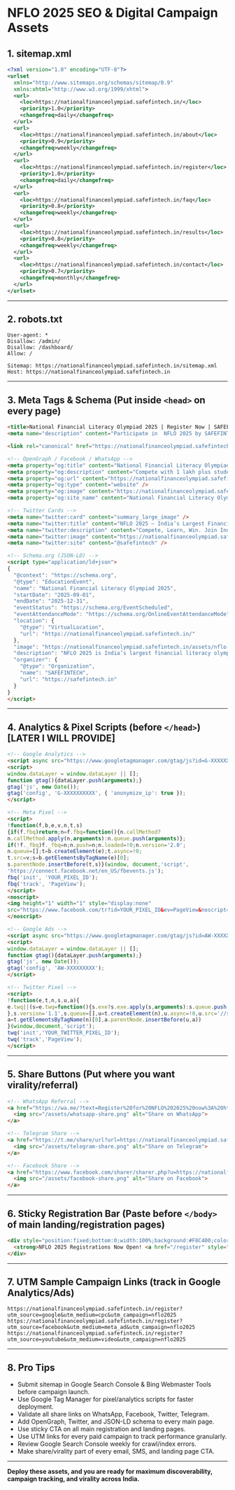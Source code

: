 # NFLO 2025 SEO & Digital Campaign Assets


## 1. sitemap.xml

```xml
<?xml version="1.0" encoding="UTF-8"?>
<urlset
  xmlns="http://www.sitemaps.org/schemas/sitemap/0.9"
  xmlns:xhtml="http://www.w3.org/1999/xhtml">
  <url>
    <loc>https://nationalfinanceolympiad.safefintech.in/</loc>
    <priority>1.0</priority>
    <changefreq>daily</changefreq>
  </url>
  <url>
    <loc>https://nationalfinanceolympiad.safefintech.in/about</loc>
    <priority>0.9</priority>
    <changefreq>weekly</changefreq>
  </url>
  <url>
    <loc>https://nationalfinanceolympiad.safefintech.in/register</loc>
    <priority>1.0</priority>
    <changefreq>daily</changefreq>
  </url>
  <url>
    <loc>https://nationalfinanceolympiad.safefintech.in/faq</loc>
    <priority>0.8</priority>
    <changefreq>weekly</changefreq>
  </url>
  <url>
    <loc>https://nationalfinanceolympiad.safefintech.in/results</loc>
    <priority>0.8</priority>
    <changefreq>weekly</changefreq>
  </url>
  <url>
    <loc>https://nationalfinanceolympiad.safefintech.in/contact</loc>
    <priority>0.7</priority>
    <changefreq>monthly</changefreq>
  </url>
</urlset>
```

---

## 2. robots.txt

```
User-agent: *
Disallow: /admin/
Disallow: /dashboard/
Allow: /

Sitemap: https://nationalfinanceolympiad.safefintech.in/sitemap.xml
Host: https://nationalfinanceolympiad.safefintech.in
```

---

## 3. Meta Tags & Schema (Put inside `<head>` on every page)

```html
<title>National Financial Literacy Olympiad 2025 | Register Now | SAFEFINTECH</title>
<meta name="description" content="Participate in  NFLO 2025 by SAFEFINTECH – India’s largest financial literacy olympiad for school students. Register, compete & win big. Open for 6th-12th students PAN India.">

<link rel="canonical" href="https://nationalfinanceolympiad.safefintech.in/" />

<!-- OpenGraph / Facebook / WhatsApp -->
<meta property="og:title" content="National Financial Literacy Olympiad 2025 – India’s Largest Financial Literacy Olympiad" />
<meta property="og:description" content="Compete with 1 lakh plus students, win awards, get certified. Registration open now! PAN India. Organized by SAFEFINTECH." />
<meta property="og:url" content="https://nationalfinanceolympiad.safefintech.in/" />
<meta property="og:type" content="website" />
<meta property="og:image" content="https://nationalfinanceolympiad.safefintech.in/assets/nflo-2025-poster.png" />
<meta property="og:site_name" content="National Financial Literacy Olympiad 2025" />

<!-- Twitter Cards -->
<meta name="twitter:card" content="summary_large_image" />
<meta name="twitter:title" content="NFLO 2025 – India’s Largest Financial Literacy Olympiad" />
<meta name="twitter:description" content="Compete, Learn, Win. Join India’s biggest financial literacy contest for students. Register today!" />
<meta name="twitter:image" content="https://nationalfinanceolympiad.safefintech.in/assets/nflo-2025-poster.png" />
<meta name="twitter:site" content="@safefintech" />

<!-- Schema.org (JSON-LD) -->
<script type="application/ld+json">
{
  "@context": "https://schema.org",
  "@type": "EducationEvent",
  "name": "National Financial Literacy Olympiad 2025",
  "startDate": "2025-09-01",
  "endDate": "2025-12-31",
  "eventStatus": "https://schema.org/EventScheduled",
  "eventAttendanceMode": "https://schema.org/OnlineEventAttendanceMode",
  "location": {
    "@type": "VirtualLocation",
    "url": "https://nationalfinanceolympiad.safefintech.in/"
  },
  "image": "https://nationalfinanceolympiad.safefintech.in/assets/nflo-2025-poster.png",
  "description": "NFLO 2025 is India’s largest financial literacy olympiad for school students, conducted by SAFEFINTECH. Register to win prizes and certification.",
  "organizer": {
    "@type": "Organization",
    "name": "SAFEFINTECH",
    "url": "https://safefintech.in"
  }
}
</script>
```

---

## 4. Analytics & Pixel Scripts (before `</head>`) [LATER I WILL PROVIDE]

```html
<!-- Google Analytics -->
<script async src="https://www.googletagmanager.com/gtag/js?id=G-XXXXXXXXXX"></script>
<script>
window.dataLayer = window.dataLayer || [];
function gtag(){dataLayer.push(arguments);}
gtag('js', new Date());
gtag('config', 'G-XXXXXXXXXX', { 'anonymize_ip': true });
</script>

<!-- Meta Pixel -->
<script>
!function(f,b,e,v,n,t,s)
{if(f.fbq)return;n=f.fbq=function(){n.callMethod?
n.callMethod.apply(n,arguments):n.queue.push(arguments)};
if(!f._fbq)f._fbq=n;n.push=n;n.loaded=!0;n.version='2.0';
n.queue=[];t=b.createElement(e);t.async=!0;
t.src=v;s=b.getElementsByTagName(e)[0];
s.parentNode.insertBefore(t,s)}(window, document,'script',
'https://connect.facebook.net/en_US/fbevents.js');
fbq('init', 'YOUR_PIXEL_ID');
fbq('track', 'PageView');
</script>
<noscript>
<img height="1" width="1" style="display:none"
src="https://www.facebook.com/tr?id=YOUR_PIXEL_ID&ev=PageView&noscript=1"/>
</noscript>

<!-- Google Ads -->
<script async src="https://www.googletagmanager.com/gtag/js?id=AW-XXXXXXXXX"></script>
<script>
window.dataLayer = window.dataLayer || [];
function gtag(){dataLayer.push(arguments);}
gtag('js', new Date());
gtag('config', 'AW-XXXXXXXXX');
</script>

<!-- Twitter Pixel -->
<script>
!function(e,t,n,s,u,a){
e.twq||(s=e.twq=function(){s.exe?s.exe.apply(s,arguments):s.queue.push(arguments);
},s.version='1.1',s.queue=[],u=t.createElement(n),u.async=!0,u.src='//static.ads-twitter.com/uwt.js',
a=t.getElementsByTagName(n)[0],a.parentNode.insertBefore(u,a))
}(window,document,'script');
twq('init','YOUR_TWITTER_PIXEL_ID');
twq('track','PageView');
</script>
```

---

## 5. Share Buttons (Put where you want virality/referral)

```html
<!-- WhatsApp Referral -->
<a href="https://wa.me/?text=Register%20for%20NFLO%202025%20now%3A%20https%3A%2F%2Fnationalfinanceolympiad.safefintech.in%2F" target="_blank">
  <img src="/assets/whatsapp-share.png" alt="Share on WhatsApp">
</a>

<!-- Telegram Share -->
<a href="https://t.me/share/url?url=https://nationalfinanceolympiad.safefintech.in/&text=NFLO%202025%20Registrations%20Open%21" target="_blank">
  <img src="/assets/telegram-share.png" alt="Share on Telegram">
</a>

<!-- Facebook Share -->
<a href="https://www.facebook.com/sharer/sharer.php?u=https://nationalfinanceolympiad.safefintech.in/" target="_blank">
  <img src="/assets/facebook-share.png" alt="Share on Facebook">
</a>
```

---

## 6. Sticky Registration Bar (Paste before `</body>` of main landing/registration pages)

```html
<div style="position:fixed;bottom:0;width:100%;background:#F8C400;color:#000;text-align:center;z-index:9999;padding:10px;">
  <strong>NFLO 2025 Registrations Now Open! <a href="/register" style="color:#0B5ED7;text-decoration:underline;">Register Now</a></strong>
</div>
```

---

## 7. UTM Sample Campaign Links (track in Google Analytics/Ads)

```
https://nationalfinanceolympiad.safefintech.in/register?utm_source=google&utm_medium=cpc&utm_campaign=nflo2025
https://nationalfinanceolympiad.safefintech.in/register?utm_source=facebook&utm_medium=meta_ad&utm_campaign=nflo2025
https://nationalfinanceolympiad.safefintech.in/register?utm_source=youtube&utm_medium=video&utm_campaign=nflo2025
```

---

## 8. Pro Tips

- Submit sitemap in Google Search Console & Bing Webmaster Tools before campaign launch.
- Use Google Tag Manager for pixel/analytics scripts for faster deployment.
- Validate all share links on WhatsApp, Facebook, Twitter, Telegram.
- Add OpenGraph, Twitter, and JSON-LD schema to every main page.
- Use sticky CTA on all main registration and landing pages.
- Use UTM links for every paid campaign to track performance granularly.
- Review Google Search Console weekly for crawl/index errors.
- Make share/virality part of every email, SMS, and landing page CTA.

---

**Deploy these assets, and you are ready for maximum discoverability, campaign tracking, and virality across India.**

